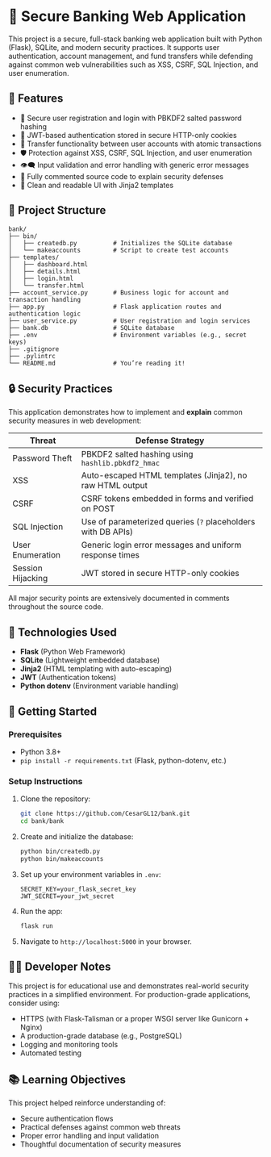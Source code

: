 # 🏦 Secure Banking Web Application

This project is a secure, full-stack banking web application built with Python (Flask), SQLite, and modern security practices. It supports user authentication, account management, and fund transfers while defending against common web vulnerabilities such as XSS, CSRF, SQL Injection, and user enumeration.

## 🚀 Features

- 🔐 Secure user registration and login with PBKDF2 salted password hashing
- 🍪 JWT-based authentication stored in secure HTTP-only cookies
- 💸 Transfer functionality between user accounts with atomic transactions
- 🛡️ Protection against XSS, CSRF, SQL Injection, and user enumeration
- 👁️‍🗨️ Input validation and error handling with generic error messages
- 🧪 Fully commented source code to explain security defenses
- 📄 Clean and readable UI with Jinja2 templates

## 📁 Project Structure

```
bank/
├── bin/
│   ├── createdb.py          # Initializes the SQLite database
│   └── makeaccounts         # Script to create test accounts
├── templates/
│   ├── dashboard.html
│   ├── details.html
│   ├── login.html
│   └── transfer.html
├── account_service.py       # Business logic for account and transaction handling
├── app.py                   # Flask application routes and authentication logic
├── user_service.py          # User registration and login services
├── bank.db                  # SQLite database
├── .env                     # Environment variables (e.g., secret keys)
├── .gitignore
├── .pylintrc
└── README.md                # You’re reading it!
```

## 🔒 Security Practices

This application demonstrates how to implement and **explain** common security measures in web development:

| Threat                | Defense Strategy |
|-----------------------|------------------|
| Password Theft        | PBKDF2 salted hashing using `hashlib.pbkdf2_hmac` |
| XSS                   | Auto-escaped HTML templates (Jinja2), no raw HTML output |
| CSRF                  | CSRF tokens embedded in forms and verified on POST |
| SQL Injection         | Use of parameterized queries (`?` placeholders with DB APIs) |
| User Enumeration      | Generic login error messages and uniform response times |
| Session Hijacking     | JWT stored in secure HTTP-only cookies |

All major security points are extensively documented in comments throughout the source code.

## 🧰 Technologies Used

- **Flask** (Python Web Framework)
- **SQLite** (Lightweight embedded database)
- **Jinja2** (HTML templating with auto-escaping)
- **JWT** (Authentication tokens)
- **Python dotenv** (Environment variable handling)

## 🧪 Getting Started

### Prerequisites

- Python 3.8+
- `pip install -r requirements.txt` (Flask, python-dotenv, etc.)

### Setup Instructions

1. Clone the repository:
   ```bash
   git clone https://github.com/CesarGL12/bank.git
   cd bank/bank
   ```

2. Create and initialize the database:
   ```bash
   python bin/createdb.py
   python bin/makeaccounts
   ```

3. Set up your environment variables in `.env`:
   ```
   SECRET_KEY=your_flask_secret_key
   JWT_SECRET=your_jwt_secret
   ```

4. Run the app:
   ```bash
   flask run
   ```

5. Navigate to `http://localhost:5000` in your browser.

## 👨‍💻 Developer Notes

This project is for educational use and demonstrates real-world security practices in a simplified environment. For production-grade applications, consider using:
- HTTPS (with Flask-Talisman or a proper WSGI server like Gunicorn + Nginx)
- A production-grade database (e.g., PostgreSQL)
- Logging and monitoring tools
- Automated testing

## 📚 Learning Objectives

This project helped reinforce understanding of:
- Secure authentication flows
- Practical defenses against common web threats
- Proper error handling and input validation
- Thoughtful documentation of security measures
